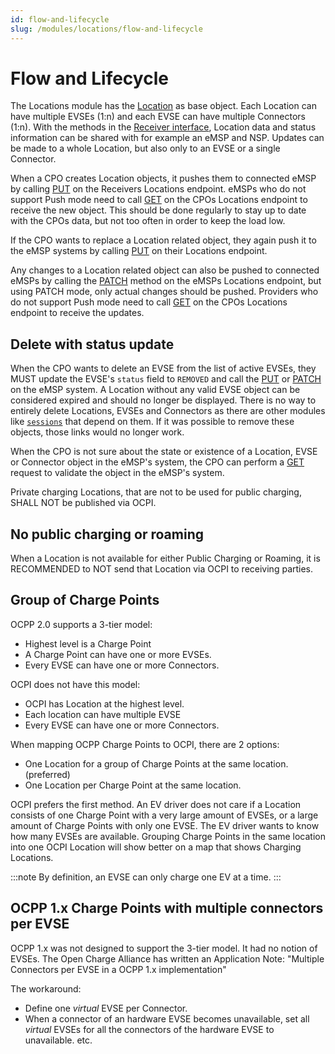 ```yaml
---
id: flow-and-lifecycle
slug: /modules/locations/flow-and-lifecycle
---
```

# Flow and Lifecycle

The Locations module has the [Location](/06-modules/03-locations/06-object-description.md#location-object) as base
object. Each Location can have multiple EVSEs (1:n) and each EVSE can have multiple Connectors (1:n). With the methods
in the [Receiver interface](/06-modules/03-locations/05-interfaces-and-endpoints.md#receiver-interface), Location data
and status information can be shared with for example an eMSP and NSP. Updates can be made to a whole Location, but also
only to an EVSE or a single Connector.

When a CPO creates Location objects, it pushes them to connected eMSP by calling
[PUT](/06-modules/03-locations/05-interfaces-and-endpoints.md#put-method) on the Receivers Locations endpoint. eMSPs who
do not support Push mode need to call [GET](/06-modules/03-locations/05-interfaces-and-endpoints.md#get-method) on the
CPOs Locations endpoint to receive the new object. This should be done regularly to stay up to date with the CPOs data,
but not too often in order to keep the load low.

If the CPO wants to replace a Location related object, they again push it to the eMSP systems by calling
[PUT](/06-modules/03-locations/05-interfaces-and-endpoints.md#put-method) on their Locations endpoint.

Any changes to a Location related object can also be pushed to connected eMSPs by calling the
[PATCH](/06-modules/03-locations/05-interfaces-and-endpoints.md#patch-method) method on the eMSPs Locations endpoint,
but using PATCH mode, only actual changes should be pushed. Providers who do not support Push mode need to call
[GET](/06-modules/03-locations/05-interfaces-and-endpoints.md#get-method) on the CPOs Locations endpoint to receive the
updates.

## Delete with status update

When the CPO wants to delete an EVSE from the list of active EVSEs, they MUST update the EVSE's `status` field to
`REMOVED` and call the [PUT](/06-modules/03-locations/05-interfaces-and-endpoints.md#put-method) or
[PATCH](/06-modules/03-locations/05-interfaces-and-endpoints.md#patch-method) on the eMSP system. A Location without any
valid EVSE object can be considered expired and should no longer be displayed. There is no way to entirely delete
Locations, EVSEs and Connectors as there are other modules like [`sessions`](/06-modules/04-sessions/01-intro.md) that
depend on them. If it was possible to remove these objects, those links would no longer work.

When the CPO is not sure about the state or existence of a Location, EVSE or Connector object in the eMSP's system, the
CPO can perform a [GET](/06-modules/03-locations/05-interfaces-and-endpoints.md#get-method-1) request to validate the
object in the eMSP's system.

Private charging Locations, that are not to be used for public charging, SHALL NOT be published via OCPI.

## No public charging or roaming

When a Location is not available for either Public Charging or Roaming, it is RECOMMENDED to NOT send that Location via
OCPI to receiving parties.

## Group of Charge Points

OCPP 2.0 supports a 3-tier model:

* Highest level is a Charge Point
* A Charge Point can have one or more EVSEs.
* Every EVSE can have one or more Connectors.

OCPI does not have this model:

* OCPI has Location at the highest level.
* Each location can have multiple EVSE
* Every EVSE can have one or more Connectors.

When mapping OCPP Charge Points to OCPI, there are 2 options:

* One Location for a group of Charge Points at the same location. (preferred)
* One Location per Charge Point at the same location.

OCPI prefers the first method. An EV driver does not care if a Location consists of one Charge Point with a very large
amount of EVSEs, or a large amount of Charge Points with only one EVSE. The EV driver wants to know how many EVSEs are
available. Grouping Charge Points in the same location into one OCPI Location will show better on a map that shows
Charging Locations.

:::note
By definition, an EVSE can only charge one EV at a time.
:::

## OCPP 1.x Charge Points with multiple connectors per EVSE

OCPP 1.x was not designed to support the 3-tier model. It had no notion of EVSEs. The Open Charge Alliance has written
an Application Note: "Multiple Connectors per EVSE in a OCPP 1.x implementation"

The workaround:

* Define one *virtual* EVSE per Connector.
* When a connector of an hardware EVSE becomes unavailable, set all *virtual* EVSEs for all the connectors of the
  hardware EVSE to unavailable. etc.
